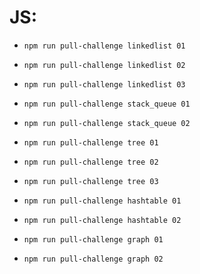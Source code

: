 # JS:
* `npm run pull-challenge linkedlist 01`
* `npm run pull-challenge linkedlist 02`
* `npm run pull-challenge linkedlist 03`
  
* `npm run pull-challenge stack_queue 01`
* `npm run pull-challenge stack_queue 02`

* `npm run pull-challenge tree 01`
* `npm run pull-challenge tree 02`
* `npm run pull-challenge tree 03`
  
* `npm run pull-challenge hashtable 01`
* `npm run pull-challenge hashtable 02`
  
* `npm run pull-challenge graph 01`
* `npm run pull-challenge graph 02`